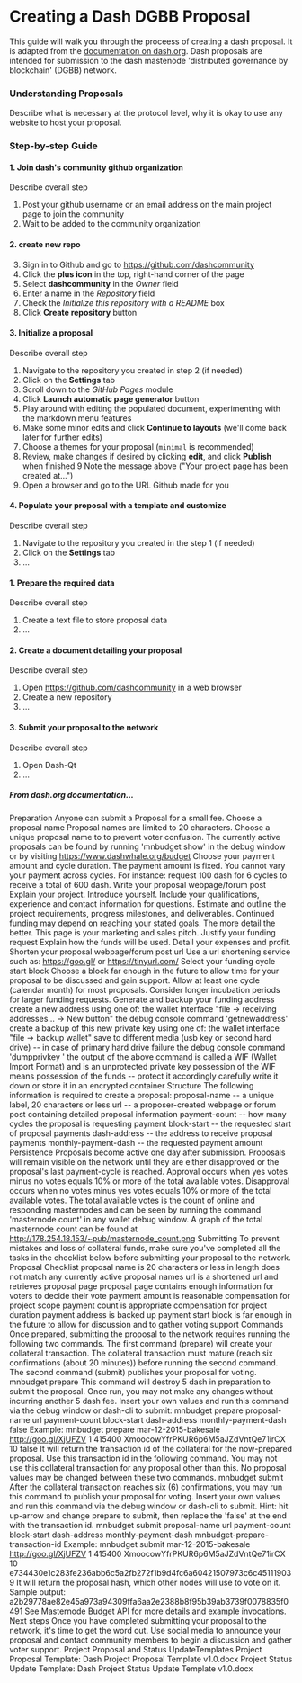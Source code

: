 # Creating a Dash DGBB Proposal

This guide will walk you through the proceess of creating a dash proposal. It is adapted from the [documentation on dash.org](https://dashpay.atlassian.net/wiki/display/DOC/Using+Decentralized+Governance%3A+Proposals,+Voting,+and+Budgets).  Dash proposals are intended for submission to the dash mastenode 'distributed governance by blockchain' (DGBB) network.

### Understanding Proposals

Describe what is necessary at the protocol level, why it is okay to use any website to host your proposal.

### Step-by-step Guide

#### 1. Join dash's community github organization

Describe overall step

1. Post your github username or an email address on the main project page to join the community
2. Wait to be added to the community organization

#### 2. create new repo
3. Sign in to Github and go to https://github.com/dashcommunity
4. Click the **plus icon** in the top, right-hand corner of the page
5. Select **dashcommunity** in the *Owner* field
6. Enter a name in the *Repository* field
7. Check the *Initialize this repository with a README* box
8. Click **Create repository** button

#### 3. Initialize a proposal

Describe overall step

1. Navigate to the repository you created in step 2 (if needed)
2. Click on the **Settings** tab
3. Scroll down to the *GitHub Pages* module
4. Click **Launch automatic page generator** button
5. Play around with editing the populated document, experimenting with the markdown menu features
6. Make some minor edits and click **Continue to layouts** (we'll come back later for further edits)
7. Choose a themes for your proposal (`minimal` is recommended)
8. Review, make changes if desired by clicking **edit**, and click **Publish** when finished
9  Note the message above ("Your project page has been created at...")
9. Open a browser and go to the URL Github made for you

#### 4. Populate your proposal with a template and customize

Describe overall step

1. Navigate to the repository you created in the step 1 (if needed)
2. Click on the **Settings** tab
2. ...


#### 1. Prepare the required data

Describe overall step

1. Create a text file to store proposal data
2. ...


#### 2. Create a document detailing your proposal 

Describe overall step

1. Open https://github.com/dashcommunity in a web browser
2. Create a new repository
2. ...


#### 3. Submit your proposal to the network

Describe overall step

1. Open Dash-Qt
2. ...


##### From dash.org documentation...

Preparation
Anyone can submit a Proposal for a small fee.
Choose a proposal name
Proposal names are limited to 20 characters.
Choose a unique proposal name to to prevent voter confusion.
The currently active proposals can be found by running 'mnbudget show' in the debug window or by visiting https://www.dashwhale.org/budget
Choose your payment amount and cycle duration.
The payment amount is fixed. You cannot vary your payment across cycles.
For instance: request 100 dash for 6 cycles to receive a total of 600 dash.
Write your proposal webpage/forum post
Explain your project.
Introduce yourself. Include your qualifications, experience and contact information for questions.
Estimate and outline the project requirements, progress milestones, and deliverables.
Continued funding may depend on reaching your stated goals.
The more detail the better. This page is your marketing and sales pitch.
Justify your funding request
Explain how the funds will be used. Detail your expenses and profit.
Shorten your proposal webpage/forum post url
Use a url shortening service such as: https://goo.gl/ or https://tinyurl.com/
Select your funding cycle start block
Choose a block far enough in the future to allow time for your proposal to be discussed and gain support. 
Allow at least one cycle (calendar month) for most proposals.
Consider longer incubation periods for larger funding requests.
Generate and backup your funding address
create a new address using one of:
the wallet interface "file -> receiving addresses... -> New button"
the debug console command 'getnewaddress'
create a backup of this new private key using one of:
the wallet interface "file -> backup wallet"
save to different media (usb key or second hard drive) -- in case of primary hard drive failure
the debug console command 'dumpprivkey <payment address>'
the output of the above command is called a WIF (Wallet Import Format) and is an unprotected private key
possession of the WIF means possession of the funds -- protect it accordingly
carefully write it down or
store it in an encrypted container
Structure
The following information is required to create a proposal:
proposal-name -- a unique label, 20 characters or less
url -- a proposer-created webpage or forum post containing detailed proposal information
payment-count -- how many cycles the proposal is requesting payment
block-start -- the requested start of proposal payments
dash-address -- the address to receive proposal payments
monthly-payment-dash -- the requested payment amount
Persistence
Proposals become active one day after submission.
Proposals will remain visible on the network until they are either disapproved or the proposal's last payment-cycle is reached.
Approval occurs when yes votes minus no votes equals 10% or more of the total available votes.
Disapproval occurs when no votes minus yes votes equals 10% or more of the total available votes.
The total available votes is the count of online and responding masternodes and can be seen by running the command 'masternode count' in any wallet debug window. A graph of the total masternode count can be found at http://178.254.18.153/~pub/masternode_count.png
Submitting
To prevent mistakes and loss of collateral funds, make sure you've completed all the tasks in the checklist below before submitting your proposal to the network.
Proposal Checklist
proposal name
is 20 characters or less in length
does not match any currently active proposal names
url
is a shortened url and retrieves proposal page
proposal page
contains enough information for voters to decide their vote
payment amount
is reasonable compensation for project scope
payment count
is appropriate compensation for project duration
payment address
is backed up
payment start block
is far enough in the future to allow for discussion and to gather voting support
Commands
Once prepared, submitting the proposal to the network requires running the following two commands.
The first command (prepare) will create your collateral transaction.
The collateral transaction must mature (reach six confirmations (about 20 minutes)) before running the second command.
The second command (submit) publishes your proposal for voting.
mnbudget prepare
This command will destroy 5 dash in preparation to submit the proposal.  Once run, you may not make any changes without incurring another 5 dash fee.
Insert your own values and run this command via the debug window or dash-cli to submit:
       mnbudget prepare proposal-name url payment-count block-start dash-address monthly-payment-dash false
Example: mnbudget prepare mar-12-2015-bakesale http://goo.gl/XjUFZV 1 415400 XmoocowYfrPKUR6p6M5aJZdVntQe71irCX 10 false
It will return the transaction id of the collateral for the now-prepared proposal. Use this transaction id in the following command. You may not use this collateral transaction for any proposal other than this. No proposal values may be changed between these two commands.
mnbudget submit
After the collateral transaction reaches six (6) confirmations, you may run this command to publish your proposal for voting.
Insert your own values and run this command via the debug window or dash-cli to submit.
Hint: hit up-arrow and change prepare to submit, then replace the 'false' at the end with the transaction id. 
       mnbudget submit proposal-name url payment-count block-start dash-address monthly-payment-dash mnbudget-prepare-transaction-id
Example: mnbudget submit mar-12-2015-bakesale http://goo.gl/XjUFZV 1 415400 XmoocowYfrPKUR6p6M5aJZdVntQe71irCX 10 e734430e1c283fe236abb6c5a2fb272f1b9d4fc6a60421507973c6c451119039
It will return the proposal hash, which other nodes will use to vote on it. Sample output: a2b29778ae82e45a973a94309ffa6aa2e2388b8f95b39ab3739f0078835f0491 
See Masternode Budget API for more details and example invocations.
Next steps
Once you have completed submitting your proposal to the network, it's time to get the word out.
Use social media to announce your proposal and contact community members to begin a discussion and gather voter support.
Project Proposal and Status UpdateTemplates
Project Proposal Template: Dash Project Proposal Template v1.0.docx
Project Status Update Template: Dash Project Status Update Template v1.0.docx
